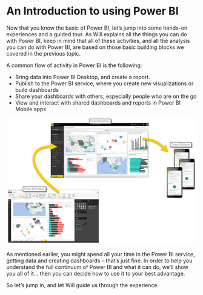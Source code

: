 <properties
   pageTitle="Using Power BI"
   description="Get introduced to the common flow of work in Power BI"
   services="powerbi"
   documentationCenter=""
   authors="davidiseminger"
   manager="mblythe"
   editor=""
   tags=""
   featuredVideoId="1c01r_pAZdk"
   courseDuration="4m"/>

<tags
   ms.service="powerbi"
   ms.devlang="NA"
   ms.topic="article"
   ms.tgt_pltfrm="NA"
   ms.workload="powerbi"
   ms.date="02/17/2016"
   ms.author="v-jescoo"/>

# An Introduction to using Power BI

Now that you know the basic of Power BI, let’s jump into some hands-on experiences and a guided tour. As Will explains all the things you can do with Power BI, keep in mind that all of these activities, and all the analysis you can do with Power BI, are based on those basic building blocks we covered in the previous topic.  

A common flow of activity in Power BI is the following:

-   Bring data into Power BI Desktop, and create a report.
-   Publish to the Power BI service, where you create new visualizations or build dashboards
-   Share your dashboards with others, especially people who are on the go
-   View and interact with shared dashboards and reports in Power BI Mobile apps

![](media/powerbi-learning-course0-article1/c0a1_1.png)

As mentioned earlier, you might spend all your time in the Power BI service, getting data and creating dashboards – that’s just fine. In order to help you understand the full continuum of Power BI and what it can do, we’ll show you all of it… then you can decide how to use it to your best advantage.

So let’s jump in, and let Will guide us through the experience.
